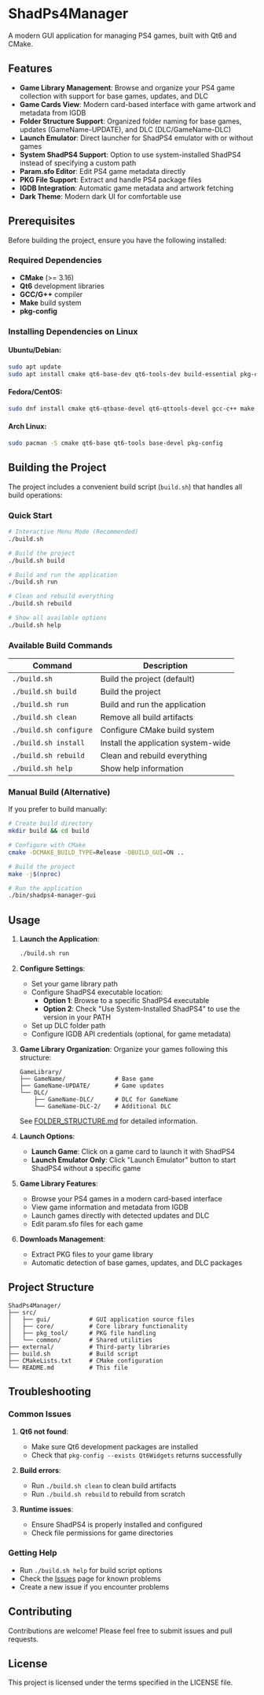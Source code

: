 # ShadPs4Manager

A modern GUI application for managing PS4 games, built with Qt6 and CMake.

## Features

- **Game Library Management**: Browse and organize your PS4 game collection with support for base games, updates, and DLC
- **Game Cards View**: Modern card-based interface with game artwork and metadata from IGDB
- **Folder Structure Support**: Organized folder naming for base games, updates (GameName-UPDATE), and DLC (DLC/GameName-DLC)
- **Launch Emulator**: Direct launcher for ShadPS4 emulator with or without games
- **System ShadPS4 Support**: Option to use system-installed ShadPS4 instead of specifying a custom path
- **Param.sfo Editor**: Edit PS4 game metadata directly
- **PKG File Support**: Extract and handle PS4 package files
- **IGDB Integration**: Automatic game metadata and artwork fetching
- **Dark Theme**: Modern dark UI for comfortable use

## Prerequisites

Before building the project, ensure you have the following installed:

### Required Dependencies

- **CMake** (>= 3.16)
- **Qt6** development libraries
- **GCC/G++** compiler
- **Make** build system
- **pkg-config**

### Installing Dependencies on Linux

#### Ubuntu/Debian:
```bash
sudo apt update
sudo apt install cmake qt6-base-dev qt6-tools-dev build-essential pkg-config
```

#### Fedora/CentOS:
```bash
sudo dnf install cmake qt6-qtbase-devel qt6-qttools-devel gcc-c++ make pkg-config
```

#### Arch Linux:
```bash
sudo pacman -S cmake qt6-base qt6-tools base-devel pkg-config
```

## Building the Project

The project includes a convenient build script (`build.sh`) that handles all build operations:

### Quick Start

```bash
# Interactive Menu Mode (Recommended)
./build.sh

# Build the project
./build.sh build

# Build and run the application
./build.sh run

# Clean and rebuild everything
./build.sh rebuild

# Show all available options
./build.sh help
```

### Available Build Commands

| Command | Description |
|---------|-------------|
| `./build.sh` | Build the project (default) |
| `./build.sh build` | Build the project |
| `./build.sh run` | Build and run the application |
| `./build.sh clean` | Remove all build artifacts |
| `./build.sh configure` | Configure CMake build system |
| `./build.sh install` | Install the application system-wide |
| `./build.sh rebuild` | Clean and rebuild everything |
| `./build.sh help` | Show help information |

### Manual Build (Alternative)

If you prefer to build manually:

```bash
# Create build directory
mkdir build && cd build

# Configure with CMake
cmake -DCMAKE_BUILD_TYPE=Release -DBUILD_GUI=ON ..

# Build the project
make -j$(nproc)

# Run the application
./bin/shadps4-manager-gui
```

## Usage

1. **Launch the Application**:
   ```bash
   ./build.sh run
   ```

2. **Configure Settings**:
   - Set your game library path
   - Configure ShadPS4 executable location:
     - **Option 1**: Browse to a specific ShadPS4 executable
     - **Option 2**: Check "Use System-Installed ShadPS4" to use the version in your PATH
   - Set up DLC folder path
   - Configure IGDB API credentials (optional, for game metadata)

3. **Game Library Organization**:
   Organize your games following this structure:
   ```
   GameLibrary/
   ├── GameName/              # Base game
   ├── GameName-UPDATE/       # Game updates
   └── DLC/
       ├── GameName-DLC/      # DLC for GameName
       └── GameName-DLC-2/    # Additional DLC
   ```
   See [FOLDER_STRUCTURE.md](FOLDER_STRUCTURE.md) for detailed information.

4. **Launch Options**:
   - **Launch Game**: Click on a game card to launch it with ShadPS4
   - **Launch Emulator Only**: Click "Launch Emulator" button to start ShadPS4 without a specific game

5. **Game Library Features**:
   - Browse your PS4 games in a modern card-based interface
   - View game information and metadata from IGDB
   - Launch games directly with detected updates and DLC
   - Edit param.sfo files for each game

6. **Downloads Management**:
   - Extract PKG files to your game library
   - Automatic detection of base games, updates, and DLC packages

## Project Structure

```
ShadPs4Manager/
├── src/
│   ├── gui/           # GUI application source files
│   ├── core/          # Core library functionality
│   ├── pkg_tool/      # PKG file handling
│   └── common/        # Shared utilities
├── external/          # Third-party libraries
├── build.sh           # Build script
├── CMakeLists.txt     # CMake configuration
└── README.md          # This file
```

## Troubleshooting

### Common Issues

1. **Qt6 not found**:
   - Make sure Qt6 development packages are installed
   - Check that `pkg-config --exists Qt6Widgets` returns successfully

2. **Build errors**:
   - Run `./build.sh clean` to clean build artifacts
   - Run `./build.sh rebuild` to rebuild from scratch

3. **Runtime issues**:
   - Ensure ShadPS4 is properly installed and configured
   - Check file permissions for game directories

### Getting Help

- Run `./build.sh help` for build script options
- Check the [Issues](../../issues) page for known problems
- Create a new issue if you encounter problems

## Contributing

Contributions are welcome! Please feel free to submit issues and pull requests.

## License

This project is licensed under the terms specified in the LICENSE file.
